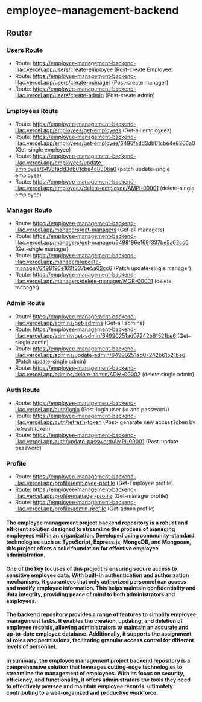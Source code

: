 # employee-management-backend

## Router

### Users Route

- Route: https://employee-management-backend-lilac.vercel.app/users/create-employee (Post-create Employee)
- Route: https://employee-management-backend-lilac.vercel.app/users/create-manager (Post-create manager)
- Route: https://employee-management-backend-lilac.vercel.app/users/create-admin (Post-create admin)

### Employees Route

- Route: https://employee-management-backend-lilac.vercel.app/employees/get-employees (Get-all employees)
- Route: https://employee-management-backend-lilac.vercel.app/employees/get-employee/6496fadd3db01cbe4e8306a0 (Get-single employee)
- Route: https://employee-management-backend-lilac.vercel.app/employees/update-employee/6496fadd3db01cbe4e8306a0 (patch update-single employee)
- Route: https://employee-management-backend-lilac.vercel.app/employees/delete-employee/AMPl-00001 (delete-single employee)

### Manager Route

- Route: https://employee-management-backend-lilac.vercel.app/managers/get-managers (Get-all managers)
- Route: https://employee-management-backend-lilac.vercel.app/managers/get-manager/6498196e169f337be5a62cc6 (Get-single manager)
- Route: https://employee-management-backend-lilac.vercel.app/managers/update-manager/6498196e169f337be5a62cc6 (Patch update-single manager)
- Route: https://employee-management-backend-lilac.vercel.app/managers/delete-manager/MGR-00001 (delete manager)

### Admin Route

- Route: https://employee-management-backend-lilac.vercel.app/admins/get-admins (Get-all admins)
- Route: https://employee-management-backend-lilac.vercel.app/admins/get-admin/64990251ad07242b61521be6 (Get-single admin)
- Route: https://employee-management-backend-lilac.vercel.app/admins/update-admin/64990251ad07242b61521be6 (Patch update-single admin)
- Route: https://employee-management-backend-lilac.vercel.app/admins/delete-admin/ADM-00002 (delete single admin)

### Auth Route

- Route: https://employee-management-backend-lilac.vercel.app/auth/login (Post-login user  (id and password))
- Route: https://employee-management-backend-lilac.vercel.app/auth/refresh-token (Post- generate new accessToken by refresh token)
- Route: https://employee-management-backend-lilac.vercel.app/auth/update-password/AMPl-00001 (Post-update password)

### Profile
- Route: https://employee-management-backend-lilac.vercel.app/profile/employee-profile (Get-Employee profile)
- Route: https://employee-management-backend-lilac.vercel.app/profile/manager-profile (Get-manager profile)
- Route: https://employee-management-backend-lilac.vercel.app/profile/admin-profile (Get-admin profile)


#### The employee management project backend repository is a robust and efficient solution designed to streamline the process of managing employees within an organization. Developed using community-standard technologies such as TypeScript, Express.js, MongoDB, and Mongoose, this project offers a solid foundation for effective employee administration.

#### One of the key focuses of this project is ensuring secure access to sensitive employee data. With built-in authentication and authorization mechanisms, it guarantees that only authorized personnel can access and modify employee information. This helps maintain confidentiality and data integrity, providing peace of mind to both administrators and employees.

#### The backend repository provides a range of features to simplify employee management tasks. It enables the creation, updating, and deletion of employee records, allowing administrators to maintain an accurate and up-to-date employee database. Additionally, it supports the assignment of roles and permissions, facilitating granular access control for different levels of personnel.

#### In summary, the employee management project backend repository is a comprehensive solution that leverages cutting-edge technologies to streamline the management of employees. With its focus on security, efficiency, and functionality, it offers administrators the tools they need to effectively oversee and maintain employee records, ultimately contributing to a well-organized and productive workforce.

